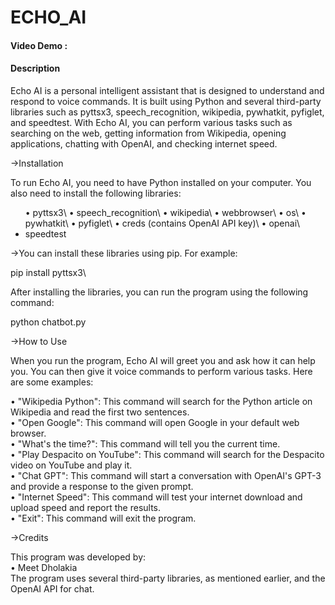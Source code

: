 # ECHO_AI
#### Video Demo :
#### Description
Echo AI is a personal intelligent assistant that is designed to understand and respond to voice commands. It is built using Python and several third-party libraries such as pyttsx3, speech_recognition, wikipedia, pywhatkit, pyfiglet, and speedtest. With Echo AI, you can perform various tasks such as searching on the web, getting information from Wikipedia, opening applications, chatting with OpenAI, and checking internet speed.

->Installation

To run Echo AI, you need to have Python installed on your computer. You also need to install the following libraries:
<ul>
• pyttsx3\
• speech_recognition\
• wikipedia\
• webbrowser\
• os\
• pywhatkit\
• pyfiglet\
• creds (contains OpenAI API key)\
• openai\
<li>speedtest</li>
</ul> 

->You can install these libraries using pip. For example:

pip install pyttsx3\

After installing the libraries, you can run the program using the following command:

python chatbot.py

->How to Use

When you run the program, Echo AI will greet you and ask how it can help you. You can then give it voice commands to perform various tasks. Here are some examples:

• "Wikipedia Python": This command will search for the Python article on Wikipedia and read the first two sentences.\
• "Open Google": This command will open Google in your default web browser.\
• "What's the time?": This command will tell you the current time.\
• "Play Despacito on YouTube": This command will search for the Despacito video on YouTube and play it.\
• "Chat GPT": This command will start a conversation with OpenAI's GPT-3 and provide a response to the given prompt.\
• "Internet Speed": This command will test your internet download and upload speed and report the results.\
• "Exit": This command will exit the program.

->Credits

This program was developed by:\
• Meet Dholakia\
The program uses several third-party libraries, as mentioned earlier, and the OpenAI API for chat.